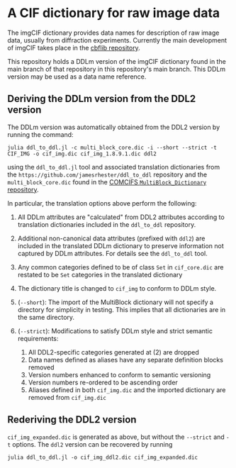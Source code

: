 # A CIF dictionary for raw image data

The imgCIF dictionary provides 
data names for description of raw image data, usually from diffraction experiments. 
Currently the main development of imgCIF takes place
in the [cbflib repository](https://github.com/yayahjb/cbf_imgcif_dictionary).

This repository holds a DDLm version of the imgCIF dictionary found in the
main branch of that repository in this repository's main branch. This DDLm
version may be used as a data name reference.

## Deriving the DDLm version from the DDL2 version

The DDLm version was automatically obtained from the DDL2 version by running the
command:

```
julia ddl_to_ddl.jl -c multi_block_core.dic -i --short --strict -t CIF_IMG -o cif_img.dic cif_img_1.8.9.1.dic ddl2
```

using the `ddl_to_ddl.jl` tool and associated translation dictionaries from the
`https://github.com/jamesrhester/ddl_to_ddl` repository and the `multi_block_core.dic`
found in the [COMCIFS `MultiBlock_Dictionary` repository](https://github.com/COMCIFS/MultiBlock_Dictionary).

In particular, the translation options above perform the following:

1. All DDLm attributes are "calculated" from DDL2 attributes according to
translation dictionaries included in the `ddl_to_ddl` repository.

2. Additional non-canonical data attributes (prefixed with `ddl2`)
are included in the translated DDLm dictionary to preserve information not
captured by DDLm attributes. For details see the `ddl_to_ddl` tool.

3. Any common categories defined to be of class `Set` in `cif_core.dic` are
restated to be `Set` categories in the translated dictionary

4. The dictionary title is changed to `cif_img` to conform to DDLm style.

5. (`--short`): The import of the MultiBlock dictionary will not specify a directory for simplicity
in testing. This implies that all dictionaries are in the same directory.

6. (`--strict`): Modifications to satisfy DDLm style and strict semantic requirements:
    1. All DDL2-specific categories generated at (2) are dropped
    2. Data names defined as aliases have any separate definition blocks removed
    3. Version numbers enhanced to conform to semantic versioning
    4. Version numbers re-ordered to be ascending order
    5. Aliases defined in both `cif_img.dic` and the imported dictionary are removed from
       `cif_img.dic`

## Rederiving the DDL2 version

`cif_img_expanded.dic` is generated as above, but without the `--strict` and `-t` options. The
`ddl2` version can be recovered by running

```
julia ddl_to_ddl.jl -o cif_img_ddl2.dic cif_img_expanded.dic
```
